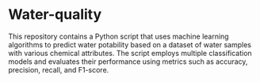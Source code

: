 # Water-quality
This repository contains a Python script that uses machine learning algorithms to predict water potability based on a dataset of water samples with various chemical attributes. The script employs multiple classification models and evaluates their performance using metrics such as accuracy, precision, recall, and F1-score.
